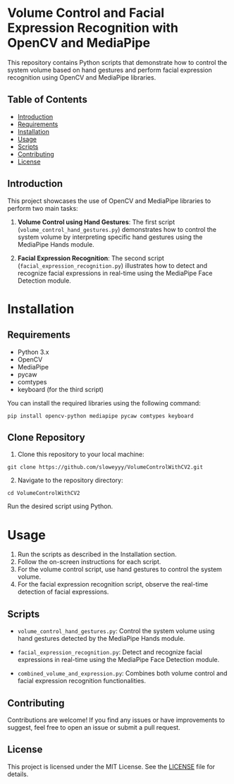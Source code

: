 # Volume Control and Facial Expression Recognition with OpenCV and MediaPipe

This repository contains Python scripts that demonstrate how to control the system volume based on hand gestures and perform facial expression recognition using OpenCV and MediaPipe libraries.

## Table of Contents

- [Introduction](#introduction)
- [Requirements](#requirements)
- [Installation](#installation)
- [Usage](#usage)
- [Scripts](#scripts)
- [Contributing](#contributing)
- [License](#license)

## Introduction

This project showcases the use of OpenCV and MediaPipe libraries to perform two main tasks:

1. **Volume Control using Hand Gestures**: The first script (`volume_control_hand_gestures.py`) demonstrates how to control the system volume by interpreting specific hand gestures using the MediaPipe Hands module.

2. **Facial Expression Recognition**: The second script (`facial_expression_recognition.py`) illustrates how to detect and recognize facial expressions in real-time using the MediaPipe Face Detection module.

# Installation

## Requirements

- Python 3.x
- OpenCV
- MediaPipe
- pycaw
- comtypes
- keyboard (for the third script)

You can install the required libraries using the following command:
```
pip install opencv-python mediapipe pycaw comtypes keyboard
```

## Clone Repository
1. Clone this repository to your local machine:
```
git clone https://github.com/sloweyyy/VolumeControlWithCV2.git
```
2. Navigate to the repository directory:
```
cd VolumeControlWithCV2
```
Run the desired script using Python.

# Usage
1. Run the scripts as described in the Installation section.
2. Follow the on-screen instructions for each script.
3. For the volume control script, use hand gestures to control the system volume.
4. For the facial expression recognition script, observe the real-time detection of facial expressions.

## Scripts

- `volume_control_hand_gestures.py`: Control the system volume using hand gestures detected by the MediaPipe Hands module.

- `facial_expression_recognition.py`: Detect and recognize facial expressions in real-time using the MediaPipe Face Detection module.

- `combined_volume_and_expression.py`: Combines both volume control and facial expression recognition functionalities.

## Contributing

Contributions are welcome! If you find any issues or have improvements to suggest, feel free to open an issue or submit a pull request.

## License

This project is licensed under the MIT License. See the [LICENSE](LICENSE) file for details.
